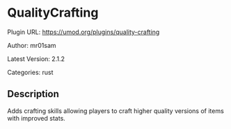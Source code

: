# QualityCrafting

Plugin URL: https://umod.org/plugins/quality-crafting

Author: mr01sam

Latest Version: 2.1.2

Categories: rust

## Description

Adds crafting skills allowing players to craft higher quality versions of items with improved stats.
